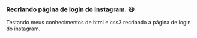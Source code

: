 ### Recriando página de login do instagram. :smiley:
Testando meus conhecimentos de html e css3 recriando a página de login do instagram.
